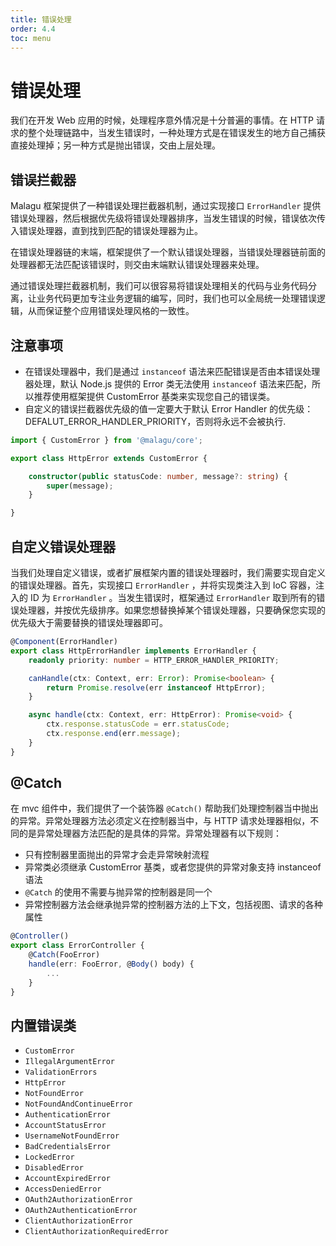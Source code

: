 ```yaml
---
title: 错误处理
order: 4.4
toc: menu
---
```


# 错误处理

我们在开发 Web 应用的时候，处理程序意外情况是十分普遍的事情。在 HTTP 请求的整个处理链路中，当发生错误时，一种处理方式是在错误发生的地方自己捕获直接处理掉；另一种方式是抛出错误，交由上层处理。

## 错误拦截器


Malagu 框架提供了一种错误处理拦截器机制，通过实现接口 `ErrorHandler` 提供错误处理器，然后根据优先级将错误处理器排序，当发生错误的时候，错误依次传入错误处理器，直到找到匹配的错误处理器为止。

在错误处理器链的末端，框架提供了一个默认错误处理器，当错误处理器链前面的处理器都无法匹配该错误时，则交由末端默认错误处理器来处理。

通过错误处理拦截器机制，我们可以很容易将错误处理相关的代码与业务代码分离，让业务代码更加专注业务逻辑的编写，同时，我们也可以全局统一处理错误逻辑，从而保证整个应用错误处理风格的一致性。


## 注意事项


* 在错误处理器中，我们是通过 `instanceof` 语法来匹配错误是否由本错误处理器处理，默认 Node.js 提供的 Error 类无法使用 `instanceof` 语法来匹配，所以推荐使用框架提供 CustomError 基类来实现您自己的错误类。
* 自定义的错误拦截器优先级的值一定要大于默认 Error Handler 的优先级：DEFALUT_ERROR_HANDLER_PRIORITY，否则将永远不会被执行.


```typescript
import { CustomError } from '@malagu/core';

export class HttpError extends CustomError {

    constructor(public statusCode: number, message?: string) {
        super(message);
    }

}
```


## 自定义错误处理器


当我们处理自定义错误，或者扩展框架内置的错误处理器时，我们需要实现自定义的错误处理器。首先，实现接口 `ErrorHandler` ，并将实现类注入到 IoC 容器，注入的 ID 为 `ErrorHandler` 。当发生错误时，框架通过 `ErrorHandler` 取到所有的错误处理器，并按优先级排序。如果您想替换掉某个错误处理器，只要确保您实现的优先级大于需要替换的错误处理器即可。


```typescript
@Component(ErrorHandler)
export class HttpErrorHandler implements ErrorHandler {
    readonly priority: number = HTTP_ERROR_HANDlER_PRIORITY;

    canHandle(ctx: Context, err: Error): Promise<boolean> {
        return Promise.resolve(err instanceof HttpError);
    }

    async handle(ctx: Context, err: HttpError): Promise<void> {
        ctx.response.statusCode = err.statusCode;
        ctx.response.end(err.message);
    }
}
```


## @Catch


在 mvc 组件中，我们提供了一个装饰器 `@Catch()` 帮助我们处理控制器当中抛出的异常。异常处理器方法必须定义在控制器当中，与 HTTP 请求处理器相似，不同的是异常处理器方法匹配的是具体的异常。异常处理器有以下规则：


- 只有控制器里面抛出的异常才会走异常映射流程
- 异常类必须继承 CustomError 基类，或者您提供的异常对象支持 instanceof 语法
- `@Catch` 的使用不需要与抛异常的控制器是同一个
- 异常控制器方法会继承抛异常的控制器方法的上下文，包括视图、请求的各种属性



```typescript
@Controller()
export class ErrorController {
  	@Catch(FooError)
  	handle(err: FooError, @Body() body) {
        ...
    }
}
```


## 内置错误类


- `CustomError`  
- `IllegalArgumentError` 
- `ValidationErrors` 
- `HttpError` 
- `NotFoundError` 
- `NotFoundAndContinueError` 
- `AuthenticationError` 
- `AccountStatusError` 
- `UsernameNotFoundError` 
- `BadCredentialsError`
- `LockedError`
- `DisabledError`
- `AccountExpiredError`
- `AccessDeniedError`
- `OAuth2AuthorizationError`
- `OAuth2AuthenticationError`
- `ClientAuthorizationError`
- `ClientAuthorizationRequiredError`
